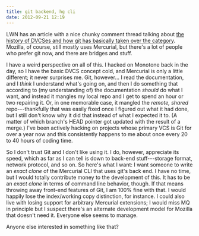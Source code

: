 ```yaml
---
title: git backend, hg cli
date: 2012-09-21 12:19
---
```


LWN has an article with a nice chunky comment thread talking about
[the history of DVCSes and how git has basically taken over the category](https://lwn.net/Articles/515652/).
Mozilla, of course, still mostly uses Mercurial, but there's a lot of
people who prefer git now, and there are bridges and stuff.

I have a weird perspective on all of this. I hacked on Monotone back
in the day, so I have the basic DVCS concept cold, and Mercurial is
only a little different; it never surprises me. Git, however... I read
the documentation, and I *think* I understand what's going on, and
then I do something that according to (my understanding of) the
documentation *should* do what I want, and instead it mangles my local
repo and I get to spend an hour or two repairing it. Or, in one
memorable case, it mangled the *remote, shared* repo---thankfully that
was easily fixed once I figured out what it had done, but I still
don't know why it did that instead of what I expected it to. (A matter
of which branch's HEAD pointer got updated with the result of a
merge.) I've been actively hacking on projects whose primary VCS is
Git for over a year now and this consistently happens to me about once
every 20 to 40 hours of coding time.

So I don't trust Git and I don't like using it. I do, however,
appreciate its speed, which as far as I can tell is down to back-end
stuff---storage format, network protocol, and so on. So here's what I
want: I want someone to write an *exact clone* of the Mercurial CLI
that uses git's back end. I have no time, but I would totally
contribute money to the development of this. It has to be an *exact
clone* in terms of command line behavior, though. If that means
throwing away front-end features of Git, I am 100% fine with that. I
would happily lose the index/working copy distinction, for instance. I
could also live with losing support for arbitrary Mercurial
extensions; I would miss MQ in principle but I suspect there's an
alternate development model for Mozilla that doesn't need it. Everyone
else seems to manage.

Anyone else interested in something like that?
